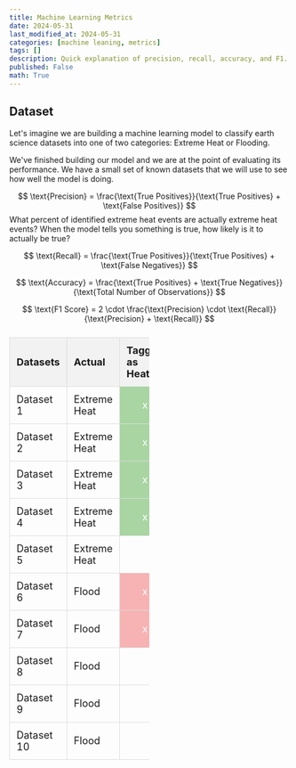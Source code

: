 ```yaml
---
title: Machine Learning Metrics
date: 2024-05-31
last_modified_at: 2024-05-31
categories: [machine leaning, metrics]
tags: []
description: Quick explanation of precision, recall, accuracy, and F1.
published: False
math: True
---
```


## Dataset

Let's imagine we are building a machine learning model to classify earth science datasets into one of two categories: Extreme Heat or Flooding.

We've finished building our model and we are at the point of evaluating its performance. We have a small set of known datasets that we will use to see how well the model is doing.




$$
\text{Precision} = \frac{\text{True Positives}}{\text{True Positives} + \text{False Positives}}
$$
What percent of identified extreme heat events are actually extreme heat events?
When the model tells you something is true, how likely is it to actually be true?


$$
\text{Recall} = \frac{\text{True Positives}}{\text{True Positives} + \text{False Negatives}}
$$

$$
\text{Accuracy} = \frac{\text{True Positives} + \text{True Negatives}}{\text{Total Number of Observations}}
$$

$$
\text{F1 Score} = 2 \cdot \frac{\text{Precision} \cdot \text{Recall}}{\text{Precision} + \text{Recall}}
$$


<style>
    table {
        width: 50%;
        border-collapse: collapse;
        margin: 25px 0;
        font-size: 18px;
        text-align: left;
    }
    th, td {
        padding: 12px;
        border: 1px solid #ddd;
    }
    th {
        background-color: #f2f2f2;
    }
    .correct {
        background-color: #a8d5a2;
        color: white;
        text-align: center;
    }
    .incorrect {
        background-color: #f7b3b3;
        color: white;
        text-align: center;
    }
</style>

<table>
    <thead>
        <tr>
            <th>Datasets</th>
            <th>Actual</th>
            <th>Tagged as Heat</th>
        </tr>
    </thead>
    <tbody>
        <tr>
            <td>Dataset 1</td>
            <td>Extreme Heat</td>
            <td class="correct">x</td>
        </tr>
        <tr>
            <td>Dataset 2</td>
            <td>Extreme Heat</td>
            <td class="correct">x</td>
        </tr>
        <tr>
            <td>Dataset 3</td>
            <td>Extreme Heat</td>
            <td class="correct">x</td>
        </tr>
        <tr>
            <td>Dataset 4</td>
            <td>Extreme Heat</td>
            <td class="correct">x</td>
        </tr>
        <tr>
            <td>Dataset 5</td>
            <td>Extreme Heat</td>
            <td></td>
        </tr>
        <tr>
            <td>Dataset 6</td>
            <td>Flood</td>
            <td class="incorrect">x</td>
        </tr>
        <tr>
            <td>Dataset 7</td>
            <td>Flood</td>
            <td class="incorrect">x</td>
        </tr>
        <tr>
            <td>Dataset 8</td>
            <td>Flood</td>
            <td></td>
        </tr>
        <tr>
            <td>Dataset 9</td>
            <td>Flood</td>
            <td></td>
        </tr>
        <tr>
            <td>Dataset 10</td>
            <td>Flood</td>
            <td></td>
        </tr>
    </tbody>
</table>
